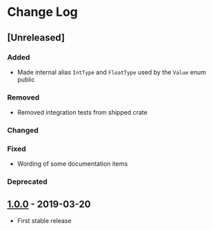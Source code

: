 # Change Log

## [Unreleased]

### Added

 * Made internal alias `IntType` and `FloatType` used by the `Value` enum public

### Removed

 * Removed integration tests from shipped crate

### Changed

### Fixed

 * Wording of some documentation items

### Deprecated

## [1.0.0](https://github.com/ISibboI/evalexpr/tree/1.0.0) - 2019-03-20

 * First stable release